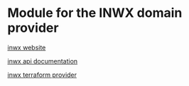 # Module for the INWX domain provider

[inwx website](https://www.inwx.com/en)

[inwx api documentation](https://www.inwx.com/en/offer/api)

[inwx terraform provider](https://github.com/inwx/terraform-provider-inwx)
